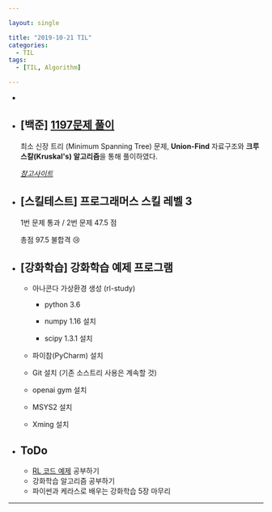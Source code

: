 ```yaml
---

layout: single

title: "2019-10-21 TIL"
categories:
  - TIL
tags:
  - [TIL, Algorithm]

---
```


- 

- ## [백준] [1197문제 풀이](https://github.com/JangHyeonJun/Algorithm/blob/master/Algorithms/1197.cpp)

  최소 신장 트리 (Minimum Spanning Tree) 문제, **Union-Find** 자료구조와 **크루스칼(Kruskal's) 알고리즘**을 통해 풀이하였다.

  *[참고사이트](https://victorydntmd.tistory.com/101?category=686701)*

  

- ##  [스킬테스트] 프로그래머스 스킬 레벨 3

  1번 문제 통과 / 2번 문제 47.5 점

  총점 97.5 불합격 :cry:

  

  

- ## [강화학습] 강화학습 예제 프로그램

  - 아나콘다 가상환경 생성 (rl-study)
  
    - python 3.6
  
    - numpy 1.16 설치
    - scipy 1.3.1 설치
  
  - 파이참(PyCharm) 설치
  
  - Git 설치 (기존 소스트리 사용은 계속할 것)
  
  - openai gym 설치
  
  - MSYS2 설치
  
  - Xming 설치
  
  
  
- ## ToDo

  - [RL 코드 예제](https://github.com/rlcode/reinforcement-learning-kr) 공부하기
  - 강화학습 알고리즘 공부하기
  - 파이썬과 케라스로 배우는 강화학습 5장 마무리

---

